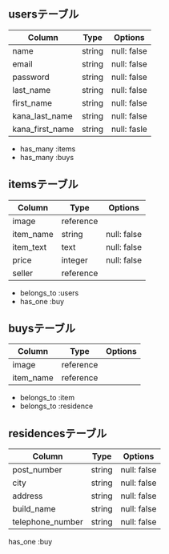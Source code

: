 ## usersテーブル

| Column          | Type   | Options     |
| --------------- | ------ | ----------- |
| name            | string | null: false |
| email           | string | null: false |
| password        | string | null: false |
| last_name       | string | null: false |
| first_name      | string | null: false |
| kana_last_name  | string | null: false |
| kana_first_name | string | null: fasle |

- has_many :items
- has_many :buys

## itemsテーブル

| Column     | Type      | Options     |
| ---------- | ------    | ----------- |
| image      | reference |             |
| item_name  | string    | null: false |
| item_text  | text      | null: false |
| price      | integer   | null: false |
| seller     | reference |             |

- belongs_to :users
- has_one :buy

## buysテーブル

| Column     | Type      | Options     |
| ---------- | ------    | ----------- |
| image      | reference |             |
| item_name  | reference |             |

- belongs_to :item
- belongs_to :residence

## residencesテーブル

| Column           | Type   | Options     |
| ---------------- | ------ | ----------- |
| post_number      | string | null: false |
| city             | string | null: false |
| address          | string | null: false |
| build_name       | string | null: false |
| telephone_number | string | null: false |

has_one :buy